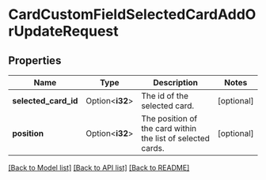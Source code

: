 # CardCustomFieldSelectedCardAddOrUpdateRequest

## Properties

Name | Type | Description | Notes
------------ | ------------- | ------------- | -------------
**selected_card_id** | Option<**i32**> | The id of the selected card. | [optional]
**position** | Option<**i32**> | The position of the card within the list of selected cards. | [optional]

[[Back to Model list]](../README.md#documentation-for-models) [[Back to API list]](../README.md#documentation-for-api-endpoints) [[Back to README]](../README.md)


